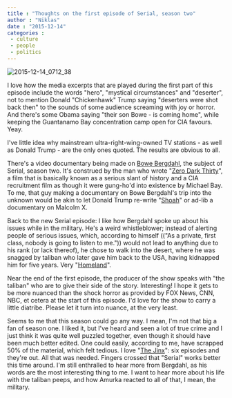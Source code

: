 ```yaml
---
title : "Thoughts on the first episode of Serial, season two"
author : "Niklas"
date : "2015-12-14"
categories : 
 - culture
 - people
 - politics
---
```


![2015-12-14_0712_38](https://niklasblog.com/wp-content/2015-12-14_0712_38-510x244.png)

I love how the media excerpts that are played during the first part of this episode include the words "hero", "mystical circumstances" and "deserter", not to mention Donald "Chickenhawk" Trump saying "deserters were shot back then" to the sounds of some audience screaming with joy or horror. And there's some Obama saying "their son Bowe - is coming home", while keeping the Guantanamo Bay concentration camp open for CIA favours. Yeay.

I've little idea why mainstream ultra-right-wing-owned TV stations - as well as Donald Trump - are the only ones quoted. The results are obvious to all.

There's a video documentary being made on [Bowe Bergdahl](https://en.wikipedia.org/wiki/Bowe_Bergdahl), the subject of Serial, season two. It's construed by the man who wrote "[Zero Dark Thirty](http://letterboxd.com/pivic/film/zero-dark-thirty)", a film that is basically known as a serious slant of history and a CIA recruitment film as though it were gung-ho'd into existence by Michael Bay. To me, that guy making a documentary on Bowe Bergdahl's trip into the unknown would be akin to let Donald Trump re-write "[Shoah](http://letterboxd.com/film/shoah)" or ad-lib a documentary on Malcolm X.

Back to the new Serial episode: I like how Bergdahl spoke up about his issues while in the military. He's a weird whistleblower; instead of alerting people of serious issues, which, according to himself (("As a private, first class, nobody is going to listen to me.")) would not lead to anything due to his rank (or lack thereof), he chose to walk into the desert, where he was snagged by taliban who later gave him back to the USA, having kidnapped him for five years. Very "[Homeland](https://en.wikipedia.org/wiki/Homeland_(TV_series))".

Near the end of the first episode, the producer of the show speaks with "the taliban" who are to give their side of the story. Interesting! I hope it gets to be more nuanced than the shock horror as provided by FOX News, CNN, NBC, et cetera at the start of this episode. I'd love for the show to carry a little diatribe. Please let it turn into nuance, at the very least.

Seems to me that this season could go any way. I mean, I'm not that big a fan of season one. I liked it, but I've heard and seen a lot of true crime and I just think it was quite well puzzled together, even though it should have been much better edited. One could easily, according to me, have scrapped 50% of the material, which felt tedious. I love "[The Jinx](https://en.wikipedia.org/wiki/The_Jinx_(miniseries))": six episodes and they're out. All that was needed. Fingers crossed that "Serial" works better this time around. I'm still enthralled to hear more from Bergdahl, as his words are the most interesting thing to me. I want to hear more about his life with the taliban peeps, and how Amurka reacted to all of that, I mean, the military.
